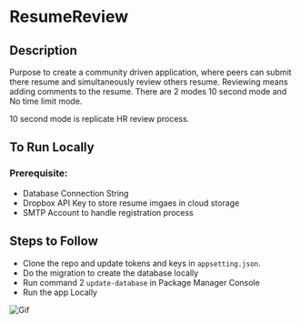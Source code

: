 # ResumeReview

## Description
Purpose to create a community driven application, where peers can submit there resume and simultaneously review others resume. Reviewing means adding comments to the resume. There are 2 modes 10 second mode and No time limit mode.

10 second mode is replicate HR review process.

## To Run Locally

### Prerequisite:

* Database Connection String
* Dropbox API Key to store resume imgaes in cloud storage
* SMTP Account to handle registration process

## Steps to Follow
* Clone the repo and update tokens and keys in `appsetting.json`.
* Do the migration to create the database locally 
* Run command 2 `update-database` in Package Manager Console
* Run the app Locally

![Gif](https://blogger.googleusercontent.com/img/b/R29vZ2xl/AVvXsEi1L84_ZV4pNGZp_jQ0YhkL-GdNEobXvAyDDk_0OGrRDzLDBiK6xwO1U_6P3biGSCrRWsHvmwEXpz28SlrJY8nGGsV8yN_TByH5CvqaXztYXIC_AiHB2unimOD7tnDHHVBS4wK9mF5e5dw-unOhBc65jYiWfZyS5MDVS--v9gNRUBEhZudi6WNAypJ0/s320/ezgif.com-gif-maker.gif)
